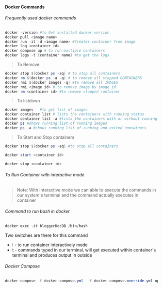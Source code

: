 #### Docker Commands
###### Frequently used docker commands
>
```powershell
docker -version #to Get installed docker version
docker pull <image name>
docker run -it -d <image name> #Creates container from image
docker log <container id>
docker compose up # to run multiple containers
docker logs -t {container name} #to get the logs
```

> To Remove
```powershell
docker stop $(docker ps -aq) # to stop all containers
docker rm $(docker ps -a -q) # to remove all stopped CONTAINERS
docker rmi $(docker images -q) #to remove all IMAGES
docker rmi <image id> # to remove image by image id
docker rm <container id> #to remove stopped container
```

> To listdown

```powershell
docker images   #to get list of images
docker container list # lists the containers with running status
docker container list -a #lists the containers with or without running status
docker ps #shows running list of running images
docker ps -a #shows running list of running and exited containers

```

> To Start and Stop containers

```powershell
docker stop $(docker ps -aq) #to stop all containers

docker start <container id>

docker stop <container id>
```

###### To Run Container with interactive mode
> Note: With interactive mode we can able to execute the commands in our system's terminal and the command actually executes in container

###### Command to run bash in docker

```powershell
docker exec -it bloggerDocDB /bin/bash
```
Two switches are there for this command
* i - to run container interactively mode
* t - commands typed in our terminal, will get executed within container's terminal and produces output in outside

###### Docker Compose

```powershell
docker-compose -f docker-compose.yml  -f docker-compose.override.yml up -d
```

[//]: # (Tags: Frequently Used Docker Commands, Docker with interactive Mode, Docker)
[//]: # (Type: Docker - Commands)
[//]: # (Rating: 2)
[//]: # (Languages:powershell)
[//]: # (ReadyState:Publish)
